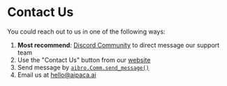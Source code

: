 # Contact Us

You could reach out to us in one of the following ways:

1. **Most recommend**: [Discord Community](https://discord.gg/kEdtjUYb) to direct message our support team
2. Use the "Contact Us" button from our [website](https://aipaca.ai)
3. Send message by [`aibro.Comm.send_message()`](#send_message)
4. Email us at <a href = "mailto: hello@aipaca.ai">hello@aipaca.ai</a>
